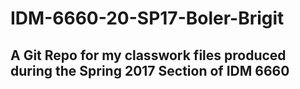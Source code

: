 # IDM-6660-20-SP17-Boler-Brigit

## A Git Repo for my classwork files produced during the Spring 2017 Section of IDM 6660